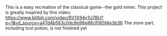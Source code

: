 This is a easy recreation of the classical game--the gold miner. 
This project is greatly inspired by this video: https://www.bilibili.com/video/BV1X94y1U7BU?p=1&vd_source=a47d4b563c0dc8e99e86cf065f4e3b36
The store part, including tool potion, is not finished yet

